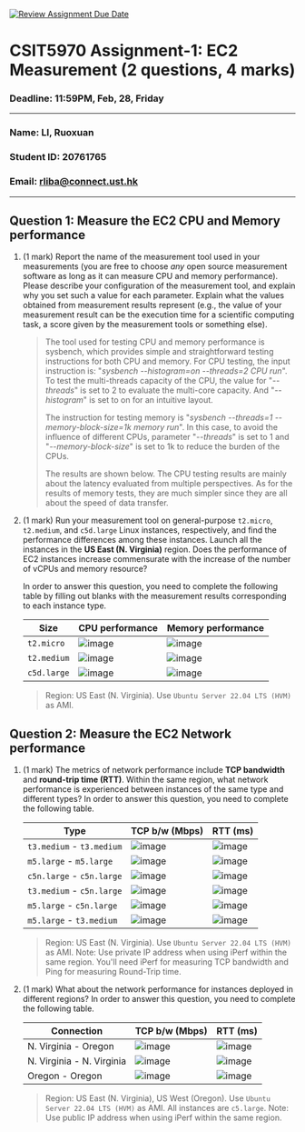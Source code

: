 [![Review Assignment Due Date](https://classroom.github.com/assets/deadline-readme-button-22041afd0340ce965d47ae6ef1cefeee28c7c493a6346c4f15d667ab976d596c.svg)](https://classroom.github.com/a/IAASVEAZ)
# CSIT5970 Assignment-1: EC2 Measurement (2 questions, 4 marks)

### Deadline: 11:59PM, Feb, 28, Friday

---

### Name: LI, Ruoxuan
### Student ID: 20761765
### Email: rliba@connect.ust.hk

---

## Question 1: Measure the EC2 CPU and Memory performance

1. (1 mark) Report the name of the measurement tool used in your measurements (you are free to choose *any* open source measurement software as long as it can measure CPU and memory performance). Please describe your configuration of the measurement tool, and explain why you set such a value for each parameter. Explain what the values obtained from measurement results represent (e.g., the value of your measurement result can be the execution time for a scientific computing task, a score given by the measurement tools or something else).

    > The tool used for testing CPU and memory performance is sysbench, which provides simple and straightforward testing instructions for both CPU and memory. For CPU testing, the input instruction is: "_sysbench --histogram=on --threads=2 CPU run_". To test the multi-threads capacity of the CPU, the value for "_--threads_" is set to 2 to evaluate the multi-core capacity. And "_--histogram_" is set to on for an intuitive layout.
    >
    > The instruction for testing memory is "_sysbench --threads=1 --memory-block-size=1k memory run_". In this case, to avoid the influence of different CPUs, parameter "_--threads_" is set to 1 and "_--memory-block-size_" is set to 1k to reduce the burden of the CPUs.
    >
    > The results are shown below. The CPU testing results are mainly about the latency evaluated from multiple perspectives. As for the results of memory tests, they are much simpler since they are all about the speed of data transfer.

2. (1 mark) Run your measurement tool on general-purpose `t2.micro`, `t2.medium`, and `c5d.large` Linux instances, respectively, and find the performance differences among these instances. Launch all the instances in the **US East (N. Virginia)** region. Does the performance of EC2 instances increase commensurate with the increase of the number of vCPUs and memory resource?

    In order to answer this question, you need to complete the following table by filling out blanks with the measurement results corresponding to each instance type.

    | Size        | CPU performance | Memory performance |
    | ----------- | --------------- | ------------------ |
    | `t2.micro` |  ![image](https://github.com/user-attachments/assets/7634d0ff-cb0c-4ddc-b962-0abf7dcd6da4)  |![image](https://github.com/user-attachments/assets/198515ee-505e-4007-add0-f050c153d797)  |
    | `t2.medium`  |  ![image](https://github.com/user-attachments/assets/107eb278-a3b0-4954-81bb-c5b8d77513ce) |![image](https://github.com/user-attachments/assets/59c35cfd-c6a8-4b36-9a7f-a8547ea4821d)|
    | `c5d.large` |![image](https://github.com/user-attachments/assets/7357fd1f-4fc6-4e72-b11f-e08b6d3b7d80)  |![image](https://github.com/user-attachments/assets/1a348d3d-ede9-459a-b0b0-d598775be99c)|

    > Region: US East (N. Virginia). Use `Ubuntu Server 22.04 LTS (HVM)` as AMI.

## Question 2: Measure the EC2 Network performance

1. (1 mark) The metrics of network performance include **TCP bandwidth** and **round-trip time (RTT)**. Within the same region, what network performance is experienced between instances of the same type and different types? In order to answer this question, you need to complete the following table.

    | Type                      | TCP b/w (Mbps) | RTT (ms) |
    | ------------------------- | -------------- | -------- |
    | `t3.medium` - `t3.medium` |![image](https://github.com/user-attachments/assets/9b9892d0-56f2-4913-a5e8-4a68346315f7)|![image](https://github.com/user-attachments/assets/1ea11f38-e3f3-4aa4-a4ea-c60b7295b076)|
    | `m5.large` - `m5.large`   |![image](https://github.com/user-attachments/assets/1d8ed7c5-ec02-4f1a-9978-28e2e4f38b3b)|![image](https://github.com/user-attachments/assets/e16a076f-53d5-49fd-8dd1-3f44c3979aa4)|
    | `c5n.large` - `c5n.large` |![image](https://github.com/user-attachments/assets/d27d9ee3-89e8-458f-8966-05425f86c949)|![image](https://github.com/user-attachments/assets/7cdd6449-302b-443d-b469-8420afae8780)|
    | `t3.medium` - `c5n.large` |![image](https://github.com/user-attachments/assets/185b5cd4-5f72-4432-bb48-06c165c66cf2)|![image](https://github.com/user-attachments/assets/caac1572-5d40-491e-9005-cc6d9d9612fd)|
    | `m5.large` - `c5n.large`  |![image](https://github.com/user-attachments/assets/5e40b5f3-3372-4df6-8e58-fca1253873c8)|![image](https://github.com/user-attachments/assets/a122c521-66dd-4d22-ad1c-aa03ff57367b)|
    | `m5.large` - `t3.medium`  |![image](https://github.com/user-attachments/assets/276d9415-017a-40f1-81e6-877b0f5aeb7e)|![image](https://github.com/user-attachments/assets/9fef7226-269a-4351-8f1c-bb2110a9da83)|

    > Region: US East (N. Virginia). Use `Ubuntu Server 22.04 LTS (HVM)` as AMI. Note: Use private IP address when using iPerf within the same region. You'll need iPerf for measuring TCP bandwidth and Ping for measuring Round-Trip time.

2. (1 mark) What about the network performance for instances deployed in different regions? In order to answer this question, you need to complete the following table.

    | Connection                | TCP b/w (Mbps) | RTT (ms) |
    | ------------------------- | -------------- | -------- |
    | N. Virginia - Oregon      |![image](https://github.com/user-attachments/assets/eca7b0e2-2a1c-4081-9f0c-c47714301421)|![image](https://github.com/user-attachments/assets/ccb09e8c-fa46-4ff7-a119-1d88b821a9f8)|
    | N. Virginia - N. Virginia |![image](https://github.com/user-attachments/assets/b4bc0c11-a357-475e-a49f-fd64a679574d)|![image](https://github.com/user-attachments/assets/44dcb002-38d1-45d1-bda3-db33bb1a9c7c)|
    | Oregon - Oregon           |![image](https://github.com/user-attachments/assets/8cb3635c-d7a4-4109-b9be-22f62011a2e1)|![image](https://github.com/user-attachments/assets/bbef7a7e-ffd7-425a-9ccb-58867f12633a)|
 
    > Region: US East (N. Virginia), US West (Oregon). Use `Ubuntu Server 22.04 LTS (HVM)` as AMI. All instances are `c5.large`. Note: Use public IP address when using iPerf within the same region.
